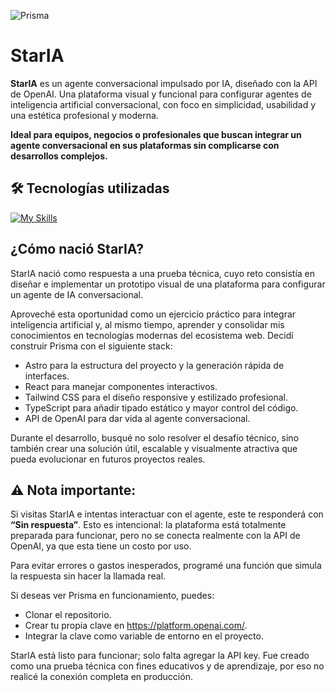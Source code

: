 ![Prisma](https://github.com/FernadoCodeDev/Prisma/blob/main/public/img/imageReadme.png)

# **StarIA**

**StarIA** es un agente conversacional impulsado por IA, diseñado con la API de OpenAI.
Una plataforma visual y funcional para configurar agentes de inteligencia artificial conversacional, con foco en simplicidad, usabilidad y una estética profesional y moderna.

**Ideal para equipos, negocios o profesionales que buscan integrar un agente conversacional en sus plataformas sin complicarse con desarrollos complejos.**

## 🛠 Tecnologías utilizadas

[![My Skills](https://skillicons.dev/icons?i=astro,react,typescript,tailwind)](https://skillicons.dev)

## ¿Cómo nació StarIA?
StarIA nació como respuesta a una prueba técnica, cuyo reto consistía en diseñar e implementar un prototipo visual de una plataforma para configurar un agente de IA conversacional.

Aproveché esta oportunidad como un ejercicio práctico para integrar inteligencia artificial y, al mismo tiempo, aprender y consolidar mis conocimientos en tecnologías modernas del ecosistema web.
Decidí construir Prisma con el siguiente stack:

- Astro para la estructura del proyecto y la generación rápida de interfaces.
- React para manejar componentes interactivos.
- Tailwind CSS para el diseño responsive y estilizado profesional.
- TypeScript para añadir tipado estático y mayor control del código.
- API de OpenAI para dar vida al agente conversacional.

Durante el desarrollo, busqué no solo resolver el desafío técnico, sino también crear una solución útil, escalable y visualmente atractiva que pueda evolucionar en futuros proyectos reales.

## ⚠️ Nota importante:
Si visitas StarIA e intentas interactuar con el agente, este te responderá con **“Sin respuesta”**. Esto es intencional: la plataforma está totalmente preparada para funcionar, pero no se conecta realmente con la API de OpenAI, ya que esta tiene un costo por uso.

Para evitar errores o gastos inesperados, programé una función que simula la respuesta sin hacer la llamada real.

Si deseas ver Prisma en funcionamiento, puedes:

- Clonar el repositorio.
- Crear tu propia clave en https://platform.openai.com/.
- Integrar la clave como variable de entorno en el proyecto.

StarIA está listo para funcionar; solo falta agregar la API key. Fue creado como una prueba técnica con fines educativos y de aprendizaje, por eso no realicé la conexión completa en producción.

